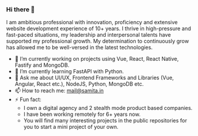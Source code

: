 ### Hi there 👋
I am ambitious professional with innovation, proficiency and extensive website development experience of 10+ years. I thrive in high-pressure and fast-paced situations, my leadership and interpersonal talents have supported my professional growth. My determination to continuously grow has allowed me to be well-versed in the latest technologies.

- 🔭 I’m currently working on projects using Vue, React, React Native, Fastify and MongoDB.
- 🌱 I’m currently learning FastAPI with Python.
- 💬 Ask me about UI/UX, Frontend Frameworks and Libraries (Vue, Angular, React etc.), NodeJS, Python, MongoDB etc.
- 📫 How to reach me: mail@samita.in
- ⚡ Fun fact:  
  - I own a digital agency and 2 stealth mode product based companies.
  - I have been working remotely for 6+ years now.
  - You will find many interesting projects in the public repositories for you to start a mini project of your own. 

<!--
**littlemissbot/littlemissbot** is a ✨ _special_ ✨ repository because its `README.md` (this file) appears on your GitHub profile.

Here are some ideas to get you started:

- 🔭 I’m currently working on ...
- 🌱 I’m currently learning ...
- 👯 I’m looking to collaborate on ...
- 🤔 I’m looking for help with ...
- 💬 Ask me about ...
- 📫 How to reach me: ...
- 😄 Pronouns: ...
- ⚡ Fun fact: ...
-->
